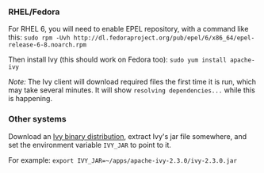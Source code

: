 ### RHEL/Fedora

For RHEL 6, you will need to enable EPEL repository, with a command like this:
`sudo rpm -Uvh http://dl.fedoraproject.org/pub/epel/6/x86_64/epel-release-6-8.noarch.rpm`

Then install Ivy (this should work on Fedora too): `sudo yum install apache-ivy`

*Note:* The Ivy client will download required files the first time it is run, which may take several minutes. It will show `resolving dependencies...` while this is happening.

### Other systems

Download an [Ivy binary distribution](http://ant.apache.org/ivy/download.cgi), extract Ivy's jar file somewhere, and set the environment variable `IVY_JAR` to point to it.

For example: `export IVY_JAR=~/apps/apache-ivy-2.3.0/ivy-2.3.0.jar`